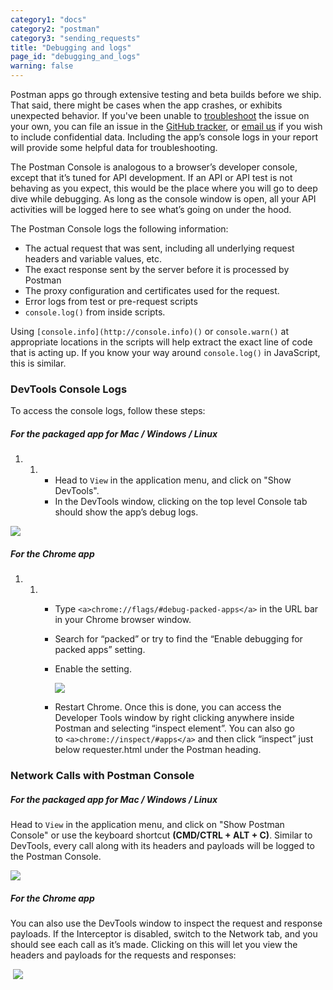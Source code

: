 ```yaml
---
category1: "docs"
category2: "postman"
category3: "sending_requests"
title: "Debugging and logs"
page_id: "debugging_and_logs"
warning: false
---
```


Postman apps go through extensive testing and beta builds before we ship. That said, there might be cases when the app crashes, or exhibits unexpected behavior. If you've been unable to [troubleshoot](https://www.getpostman.com/docs/Troubleshooting+API+requests) the issue on your own, you can file an issue in the [GitHub tracker](https://github.com/postmanlabs/postman-app-support/issues), or [email us](https://postmanlabs.atlassian.net/wiki/mail) if you wish to include confidential data. Including the app’s console logs in your report will provide some helpful data for troubleshooting. 

The Postman Console is analogous to a browser’s developer console, except that it’s tuned for API development. If an API or API test is not behaving as you expect, this would be the place where you will go to deep dive while debugging. As long as the console window is open, all your API activities will be logged here to see what’s going on under the hood. 

The Postman Console logs the following information:

*   The actual request that was sent, including all underlying request headers and variable values, etc.
*   The exact response sent by the server before it is processed by Postman
*   The proxy configuration and certificates used for the request.
*   Error logs from test or pre-request scripts
*   ``console.log()`` from inside scripts.

Using `[console.info](http://console.info)()` or `console.warn()` at appropriate locations in the scripts will help extract the exact line of code that is acting up. If you know your way around ``console.log()`` in JavaScript, this is similar.

### DevTools Console Logs

To access the console logs, follow these steps:

##### For the packaged app for Mac / Windows / Linux

1.  1.  *   Head to `View` in the application menu, and click on "Show DevTools".
        *   In the DevTools window, clicking on the top level Console tab should show the app’s debug logs.

![](https://www.getpostman.com/img/v1/docs/errors_console.pn)

##### For the Chrome app

1.  1.  *   Type `<a>chrome://flags/#debug-packed-apps</a>` in the URL bar in your Chrome browser window.

        *   Search for “packed” or try to find the “Enable debugging for packed apps” setting.
        *   Enable the setting.  

            ![](https://www.getpostman.com/img/v1/docs/flags.pn)  

        *   Restart Chrome. Once this is done, you can access the Developer Tools window by right clicking anywhere inside Postman and selecting “inspect element”. You can also go to `<a>chrome://inspect/#apps</a>` and then click “inspect” just below requester.html under the Postman heading.

### Network Calls with Postman Console

##### For the packaged app for Mac / Windows / Linux

Head to `View` in the application menu, and click on "Show Postman Console" or use the keyboard shortcut **(CMD/CTRL + ALT + C)**. Similar to DevTools, every call along with its headers and payloads will be logged to the Postman Console. 

![](https://cloud.githubusercontent.com/assets/1330851/20257546/4546dd8e-aa70-11e6-8242-1f6872899420.pn)

##### For the Chrome app

You can also use the DevTools window to inspect the request and response payloads. If the Interceptor is disabled, switch to the Network tab, and you should see each call as it’s made. Clicking on this will let you view the headers and payloads for the requests and responses:

 ![](https://www.getpostman.com/img/v1/docs/errors_network.pn)
